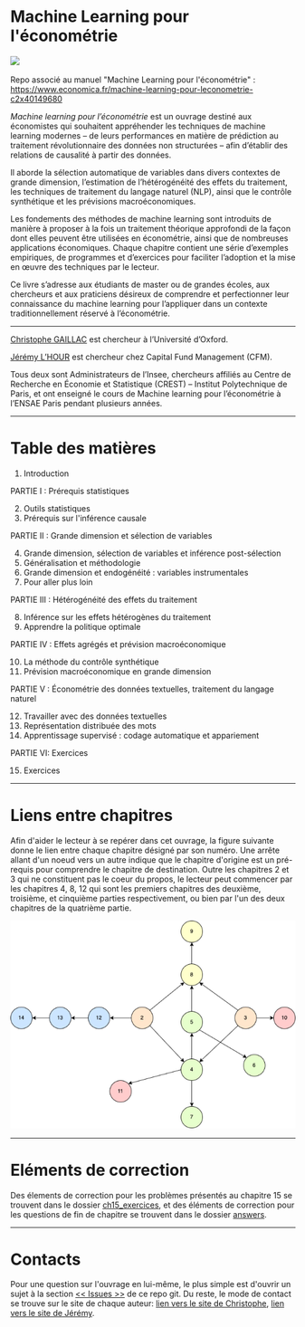 # Machine Learning pour l'économétrie

<img src="https://github.com/jeremylhour/ml_econometrie/blob/main/ch01_intro/cover.png" width="200">

Repo associé au manuel "Machine Learning pour l'économétrie" : https://www.economica.fr/machine-learning-pour-leconometrie-c2x40149680

*Machine learning pour l’économétrie* est un ouvrage destiné aux économistes qui souhaitent appréhender les techniques de machine learning modernes – de leurs performances en matière de prédiction au traitement révolutionnaire des données non structurées – afin d’établir des relations de causalité à partir des données.

Il aborde la sélection automatique de variables dans divers contextes de grande dimension, l’estimation de l’hétérogénéité des effets du traitement, les techniques de traitement du langage naturel (NLP), ainsi que le contrôle synthétique et les prévisions macroéconomiques.

Les fondements des méthodes de machine learning sont introduits de manière à proposer à la fois un traitement théorique approfondi de la façon dont elles peuvent être utilisées en économétrie, ainsi que de nombreuses applications économiques. Chaque chapitre contient une série d’exemples empiriques, de programmes et d’exercices pour faciliter l’adoption et la mise en œuvre des techniques par le lecteur.

Ce livre s’adresse aux étudiants de master ou de grandes écoles, aux chercheurs et aux praticiens désireux de comprendre et perfectionner leur connaissance du machine learning pour l’appliquer dans un contexte traditionnellement réservé à l’économétrie.

* * *

[Christophe GAILLAC](https://www.cgaillac.com/) est chercheur à l’Université d’Oxford.

[Jérémy L’HOUR](https://sites.google.com/site/jeremylhour/home) est chercheur chez Capital Fund Management (CFM).

Tous deux sont Administrateurs de l’Insee, chercheurs affiliés au Centre de Recherche en Économie et Statistique (CREST) – Institut Polytechnique de Paris, et ont enseigné le cours de Machine learning pour l’économétrie à l’ENSAE Paris pendant plusieurs années.

* * *

# Table des matières

1. Introduction

PARTIE I : Prérequis statistiques 

2. Outils statistiques
3. Prérequis sur l'inférence causale

PARTIE II : Grande dimension et sélection de variables

4. Grande dimension, sélection de variables et inférence post-sélection
5. Généralisation et méthodologie
6. Grande dimension et endogénéité : variables instrumentales
7. Pour aller plus loin

PARTIE III : Hétérogénéité des effets du traitement

8. Inférence sur les effets hétérogènes du traitement
9. Apprendre la politique optimale

PARTIE IV : Effets agrégés et prévision macroéconomique

10. La méthode du contrôle synthétique
11. Prévision macroéconomique en grande dimension

PARTIE V : Économétrie des données textuelles, traitement du langage naturel

12. Travailler avec des données textuelles
13. Représentation distribuée des mots
14. Apprentissage supervisé : codage automatique et appariement

PARTIE VI: Exercices

15. Exercices

* * *

# Liens entre chapitres

Afin d'aider le lecteur à se repérer dans cet ouvrage, la figure suivante donne le lien entre chaque chapitre désigné par son numéro. Une arrête allant d'un noeud vers un autre indique que le chapitre d'origine est un pré-requis pour comprendre le chapitre de destination. Outre les chapitres 2 et 3 qui ne constituent pas le coeur du propos, le lecteur peut commencer par les chapitres 4, 8, 12 qui sont les premiers chapitres des deuxième, troisième, et cinquième parties respectivement, ou bien par l'un des deux chapitres de la quatrième partie.

![Graphe des liens entre chapitres](./ch01_intro/graph_chapter.png)

* * *

# Eléments de correction

Des élements de correction pour les problèmes présentés au chapitre 15 se trouvent dans le dossier [ch15_exercices](https://github.com/jeremylhour/ml_econometrie/tree/main/ch15_exercices/), et des éléments de correction pour les questions de fin de chapitre se trouvent dans le dossier [answers](https://github.com/jeremylhour/ml_econometrie/tree/main/answers/).

* * *

# Contacts

Pour une question sur l'ouvrage en lui-même, le plus simple est d'ouvrir un sujet à la section [<< Issues >>](https://github.com/jeremylhour/ml_econometrie/issues) de ce repo git. Du reste, le mode de contact se trouve sur le site de chaque auteur: [lien vers le site de Christophe](https://www.cgaillac.com/), [lien vers le site de Jérémy](https://sites.google.com/site/jeremylhour/home).
